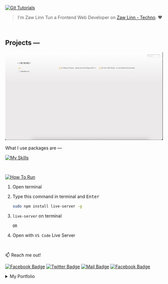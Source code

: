 [![Git Tutorials](https://img.shields.io/badge/Git_Tutorials-000?style=for-the-badge&logo=ko-fi&logoColor=white)](#)

> I'm Zaw Linn Tun a Frontend Web Developer on [Zaw Linn - Techno](https://www.youtube.com/@zawlinn-techno). :heart:

<br>

## Projects &mdash;

![Screenshot of Project](./s1.png)

What I use packages are &mdash;

[![My Skills](https://skillicons.dev/icons?i=html,css,js,vscode&perline=3)](https://skillicons.dev)

<br>

[![How To Run](https://img.shields.io/badge/How_to_Run-000?style=for-the-badge&logo=ko-fi&logoColor=white)](#)

1. Open terminal
2. Type this command in terminal and <kbd> Enter</kbd>

   ```sh
   sudo npm install live-server -g
   ```

3. `live-server` on terminal

   `OR`

4. Open with `VS Code` Live Server

<br/>

📫 Reach me out!

[![Facebook Badge](https://img.shields.io/badge/-@zawlinn-1ca0f1?style=flat&labelColor=1ca0f1&logo=facebook&logoColor=white&link=https://faebook.com/zawlinn_profile)](https://facebook.com/zawlinn.profile) [![Twitter Badge](https://img.shields.io/badge/-@zawlinn-1ca0f1?style=flat&labelColor=1ca0f1&logo=twitter&logoColor=white&link=https://twitter.com/zawlinn_profile)](https://twitter.com/zawlinn_profile) [![Mail Badge](https://img.shields.io/badge/-@zawlinn.profile-e84393?style=flat&labelColor=e84393&logo=instagram&logoColor=white)](https://www.instagram.com/zawlinn.profile) [![Facebook Badge](https://img.shields.io/badge/-zawlinn.designer-c0392b?style=flat&labelColor=c0392b&logo=gmail&logoColor=white)](mailto:zawlinn.designer@gmail.com)

<!-- TODO: Add last video link -->

<details>
    <summary>
        My Portfolio
    </summary>
    <br/>

- :earth_asia: I’m currently working at @Mae Sot Market as a sale staff
- :computer: Most used line of code `git commit -m "Initial Commit"`
- :brain: I’m looking for help with Outstanding Video ideas.
- :mailbox_with_mail: How to reach me: zawlinn.designer@gmail.com.
- :heart: In a relationship with React
</details>
